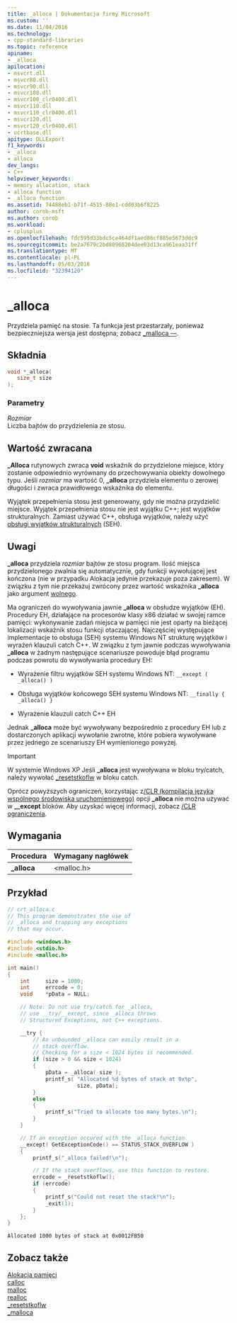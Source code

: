 ```yaml
---
title: _alloca | Dokumentacja firmy Microsoft
ms.custom: ''
ms.date: 11/04/2016
ms.technology:
- cpp-standard-libraries
ms.topic: reference
apiname:
- _alloca
apilocation:
- msvcrt.dll
- msvcr80.dll
- msvcr90.dll
- msvcr100.dll
- msvcr100_clr0400.dll
- msvcr110.dll
- msvcr110_clr0400.dll
- msvcr120.dll
- msvcr120_clr0400.dll
- ucrtbase.dll
apitype: DLLExport
f1_keywords:
- _alloca
- alloca
dev_langs:
- C++
helpviewer_keywords:
- memory allocation, stack
- alloca function
- _alloca function
ms.assetid: 74488eb1-b71f-4515-88e1-cdd03b6f8225
author: corob-msft
ms.author: corob
ms.workload:
- cplusplus
ms.openlocfilehash: fdc595d33bdc5ce464df1aed86cf885e5673ddc9
ms.sourcegitcommit: be2a7679c2bd80968204dee03d13ca961eaa31ff
ms.translationtype: MT
ms.contentlocale: pl-PL
ms.lasthandoff: 05/03/2018
ms.locfileid: "32394120"
---
```

# <a name="alloca"></a>_alloca

Przydziela pamięć na stosie. Ta funkcja jest przestarzały, ponieważ bezpieczniejsza wersja jest dostępna; zobacz [_malloca —](malloca.md).

## <a name="syntax"></a>Składnia

```C
void *_alloca(
   size_t size
);
```

### <a name="parameters"></a>Parametry

*Rozmiar*<br/>
Liczba bajtów do przydzielenia ze stosu.

## <a name="return-value"></a>Wartość zwracana

**_Alloca** rutynowych zwraca **void** wskaźnik do przydzielone miejsce, który zostanie odpowiednio wyrównany do przechowywania obiekty dowolnego typu. Jeśli *rozmiar* ma wartość 0, **_alloca** przydziela elementu o zerowej długości i zwraca prawidłowego wskaźnika do elementu.

Wyjątek przepełnienia stosu jest generowany, gdy nie można przydzielić miejsce. Wyjątek przepełnienia stosu nie jest wyjątku C++; jest wyjątków strukturalnych. Zamiast używać C++, obsługa wyjątków, należy użyć [obsługi wyjątków strukturalnych](../../cpp/structured-exception-handling-c-cpp.md) (SEH).

## <a name="remarks"></a>Uwagi

**_alloca** przydziela *rozmiar* bajtów ze stosu program. Ilość miejsca przydzielonego zwalnia się automatycznie, gdy funkcji wywołującej jest kończona (nie w przypadku Alokacja jedynie przekazuje poza zakresem). W związku z tym nie przekazuj zwrócony przez wartość wskaźnika **_alloca** jako argument [wolnego](free.md).

Ma ograniczeń do wywoływania jawnie **_alloca** w obsłudze wyjątków (EH). Procedury EH, działające na procesorów klasy x86 działać w swojej ramce pamięci: wykonywanie zadań miejsca w pamięci nie jest oparty na bieżącej lokalizacji wskaźnik stosu funkcji otaczającej. Najczęściej występujące implementacje to obsługa (SEH) systemu Windows NT strukturę wyjątków i wyrażeń klauzuli catch C++. W związku z tym jawnie podczas wywoływania **_alloca** w żadnym następujące scenariusze powoduje błąd programu podczas powrotu do wywoływania procedury EH:

- Wyrażenie filtru wyjątków SEH systemu Windows NT: `__except ( _alloca() )`

- Obsługa wyjątków końcowego SEH systemu Windows NT: `__finally { _alloca() }`

- Wyrażenie klauzuli catch C++ EH

Jednak **_alloca** może być wywoływany bezpośrednio z procedury EH lub z dostarczonych aplikacji wywołanie zwrotne, które pobiera wywoływane przez jednego ze scenariuszy EH wymienionego powyżej.

> [!IMPORTANT]
> W systemie Windows XP Jeśli **_alloca** jest wywoływana w bloku try/catch, należy wywołać [_resetstkoflw](resetstkoflw.md) w bloku catch.

Oprócz powyższych ograniczeń, korzystając z[/CLR (kompilacja języka wspólnego środowiska uruchomieniowego)](../../build/reference/clr-common-language-runtime-compilation.md) opcji **_alloca** nie można używać w **__except** bloków. Aby uzyskać więcej informacji, zobacz [/CLR ograniczenia](../../build/reference/clr-restrictions.md).

## <a name="requirements"></a>Wymagania

|Procedura|Wymagany nagłówek|
|-------------|---------------------|
|**_alloca**|\<malloc.h>|

## <a name="example"></a>Przykład

```C
// crt_alloca.c
// This program demonstrates the use of
// _alloca and trapping any exceptions
// that may occur.

#include <windows.h>
#include <stdio.h>
#include <malloc.h>

int main()
{
    int     size = 1000;
    int     errcode = 0;
    void    *pData = NULL;

    // Note: Do not use try/catch for _alloca,
    // use __try/__except, since _alloca throws
    // Structured Exceptions, not C++ exceptions.

    __try {
        // An unbounded _alloca can easily result in a
        // stack overflow.
        // Checking for a size < 1024 bytes is recommended.
        if (size > 0 && size < 1024)
        {
            pData = _alloca( size );
            printf_s( "Allocated %d bytes of stack at 0x%p",
                      size, pData);
        }
        else
        {
            printf_s("Tried to allocate too many bytes.\n");
        }
    }

    // If an exception occured with the _alloca function
    __except( GetExceptionCode() == STATUS_STACK_OVERFLOW )
    {
        printf_s("_alloca failed!\n");

        // If the stack overflows, use this function to restore.
        errcode = _resetstkoflw();
        if (errcode)
        {
            printf_s("Could not reset the stack!\n");
            _exit(1);
        }
    };
}
```

```Output
Allocated 1000 bytes of stack at 0x0012FB50
```

## <a name="see-also"></a>Zobacz także

[Alokacja pamięci](../../c-runtime-library/memory-allocation.md)<br/>
[calloc](calloc.md)<br/>
[malloc](malloc.md)<br/>
[realloc](realloc.md)<br/>
[_resetstkoflw](resetstkoflw.md)<br/>
[_malloca](malloca.md)<br/>
